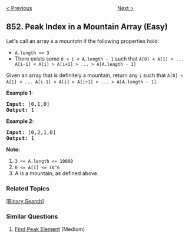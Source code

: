 <!--|This file generated by command(leetcode description); DO NOT EDIT.    |-->
<!--+----------------------------------------------------------------------+-->
<!--|@author    openset <openset.wang@gmail.com>                           |-->
<!--|@link      https://github.com/openset                                 |-->
<!--|@home      https://github.com/openset/leetcode                        |-->
<!--+----------------------------------------------------------------------+-->

[< Previous](https://github.com/openset/leetcode/tree/master/problems/loud-and-rich "Loud and Rich")
　　　　　　　　　　　　　　　　
[Next >](https://github.com/openset/leetcode/tree/master/problems/car-fleet "Car Fleet")

## 852. Peak Index in a Mountain Array (Easy)

<p>Let&#39;s call an array <code>A</code> a <em>mountain</em>&nbsp;if the following properties hold:</p>

<ul>
	<li><code>A.length &gt;= 3</code></li>
	<li>There exists some <code>0 &lt; i&nbsp;&lt; A.length - 1</code> such that <code>A[0] &lt; A[1] &lt; ... A[i-1] &lt; A[i] &gt; A[i+1] &gt; ... &gt; A[A.length - 1]</code></li>
</ul>

<p>Given an array that is definitely a mountain, return any&nbsp;<code>i</code>&nbsp;such that&nbsp;<code>A[0] &lt; A[1] &lt; ... A[i-1] &lt; A[i] &gt; A[i+1] &gt; ... &gt; A[A.length - 1]</code>.</p>

<p><strong>Example 1:</strong></p>

<pre>
<strong>Input: </strong><span id="example-input-1-1">[0,1,0]</span>
<strong>Output: </strong><span id="example-output-1">1</span>
</pre>

<div>
<p><strong>Example 2:</strong></p>

<pre>
<strong>Input: </strong><span id="example-input-2-1">[0,2,1,0]</span>
<strong>Output: </strong><span id="example-output-2">1</span></pre>
</div>

<p><strong>Note:</strong></p>

<ol>
	<li><code>3 &lt;= A.length &lt;= 10000</code></li>
	<li><code><font face="monospace">0 &lt;= A[i] &lt;= 10^6</font></code></li>
	<li>A&nbsp;is a mountain, as defined above.</li>
</ol>

### Related Topics
  [[Binary Search](https://github.com/openset/leetcode/tree/master/tag/binary-search/README.md)]

### Similar Questions
  1. [Find Peak Element](https://github.com/openset/leetcode/tree/master/problems/find-peak-element) (Medium)
